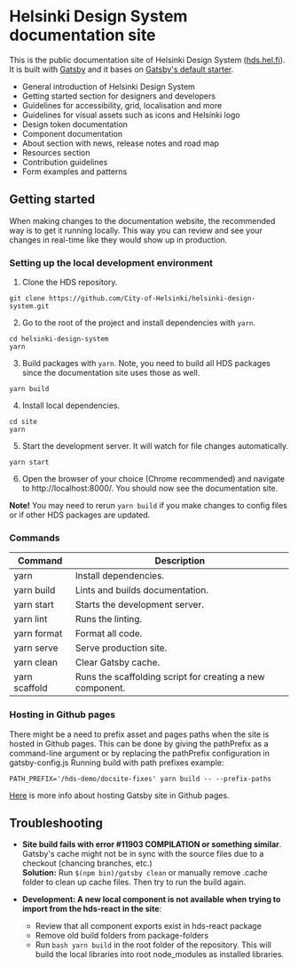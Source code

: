 # Helsinki Design System documentation site

This is the public documentation site of Helsinki Design System ([hds.hel.fi](https://hds.hel.fi/)). It is built with [Gatsby](https://www.gatsbyjs.com/) and it bases on [Gatsby's default starter](https://github.com/gatsbyjs/gatsby-starter-default).
- General introduction of Helsinki Design System
- Getting started section for designers and developers
- Guidelines for accessibility, grid, localisation and more
- Guidelines for visual assets such as icons and Helsinki logo
- Design token documentation
- Component documentation
- About section with news, release notes and road map
- Resources section
- Contribution guidelines
- Form examples and patterns

## Getting started

When making changes to the documentation website, the recommended way is to get it running locally. This way you can review and see your changes in real-time like they would show up in production.

### Setting up the local development environment

1. Clone the HDS repository.
```
git clone https://github.com/City-of-Helsinki/helsinki-design-system.git
```

2. Go to the root of the project and install dependencies with `yarn`.
```
cd helsinki-design-system
yarn
```

3. Build packages with `yarn`. Note, you need to build all HDS packages since the documentation site uses those as well.
```
yarn build
```

4. Install local dependencies.
```
cd site
yarn
```

5. Start the development server. It will watch for file changes automatically.
```
yarn start
```

6. Open the browser of your choice (Chrome recommended) and navigate to http://localhost:8000/. You should now see the documentation site.

**Note!** You may need to rerun `yarn build` if you make changes to config files or if other HDS packages are updated.

### Commands

| Command                            | Description                                               |
| ---------------------------------- | --------------------------------------------------------- |
| yarn                               | Install dependencies.                                     |
| yarn build                         | Lints and builds documentation.                           |
| yarn start                         | Starts the development server.                            |
| yarn lint                          | Runs the linting.                                         |
| yarn format                        | Format all code.                                          |
| yarn serve                         | Serve production site.                                    |
| yarn clean                         | Clear Gatsby cache.                                       |
| yarn scaffold                      | Runs the scaffolding script for creating a new component. |

### Hosting in Github pages

There might be a need to prefix asset and pages paths when the site is hosted in Github pages. This can be done by giving the pathPrefix as a command-line argument or by replacing the pathPrefix configuration in gatsby-config.js
Running build with path prefixes example:
```
PATH_PREFIX='/hds-demo/docsite-fixes' yarn build -- --prefix-paths
```
[Here](https://www.gatsbyjs.com/docs/how-to/previews-deploys-hosting/how-gatsby-works-with-github-pages/) is more info about hosting Gatsby site in Github pages.

## Troubleshooting
- **Site build fails with error #11903 COMPILATION or something similar**. Gatsby's cache might not be in sync with the source files due to a checkout (chancing branches, etc.)  
  **Solution:** Run `$(npm bin)/gatsby clean` or manually remove .cache folder to clean up cache files. Then try to run the build again.

- **Development: A new local component is not available when trying to import from the hds-react in the site**:
  - Review that all component exports exist in hds-react package
  - Remove old build folders from package-folders
  - Run ```bash yarn build``` in the root folder of the repository. This will build the local libraries into root node_modules as installed libraries.
